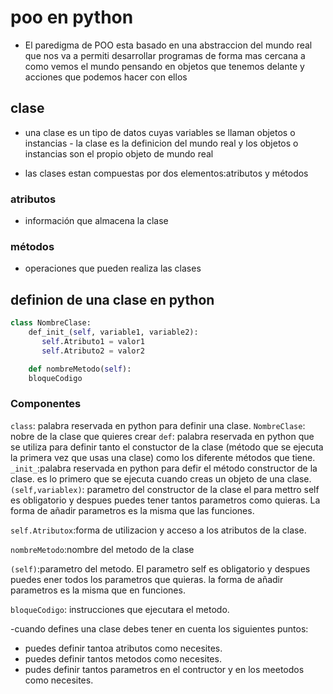 # poo en python

- El paredigma de POO esta basado en una abstraccion del mundo real que nos va a permiti desarrollar programas de forma mas cercana a como vemos el mundo pensando en objetos que tenemos delante y acciones que podemos hacer con ellos

## clase

- una clase es un tipo de datos cuyas variables se llaman objetos o instancias - la clase es la definicion del mundo real y los objetos o instancias son el propio objeto de mundo real

- las clases estan compuestas por dos elementos:atributos y métodos

### atributos
- información que almacena la clase

### métodos
- operaciones que pueden realiza las clases

## definion de una clase en python
```python
class NombreClase:
    def_init_(self, variable1, variable2):
       self.Atributo1 = valor1
       self.Atributo2 = valor2

    def nombreMetodo(self):
    bloqueCodigo
```
### Componentes

```class```: palabra  reservada en python para definir una clase.
```NombreClase```: nobre de la clase que quieres crear
```def```: palabra reservada en python que se utiliza para definir tanto el constuctor de la clase (método que se ejecuta la primera vez que usas una clase) como los diferente métodos que tiene.
```_init_```:palabra reservada en python para defir el método constructor de la clase. es lo primero que se ejecuta cuando creas un objeto de una clase.
```(self,variablex)```: parametro del constructor de la clase el para mettro self es obligatorio y despues puedes tener tantos parametros como quieras. La forma de añadir parametros es la misma que las funciones.

```self.Atributox```:forma de utilizacion y acceso a los atributos de la clase.

```nombreMetodo```:nombre del metodo de la clase

```(self)```:parametro del metodo. El parametro self es obligatorio y despues puedes ener todos los parametros que quieras. la forma de añadir parametros es la misma que en funciones.

```bloqueCodigo```: instrucciones que ejecutara el metodo.

-cuando defines una clase debes tener en cuenta los siguientes puntos:
  - puedes definir tantoa atributos como necesites.
  - puedes definir tantos metodos como necesites.
  - pudes definir tantos parametros en el contructor y en los meetodos como necesites.









